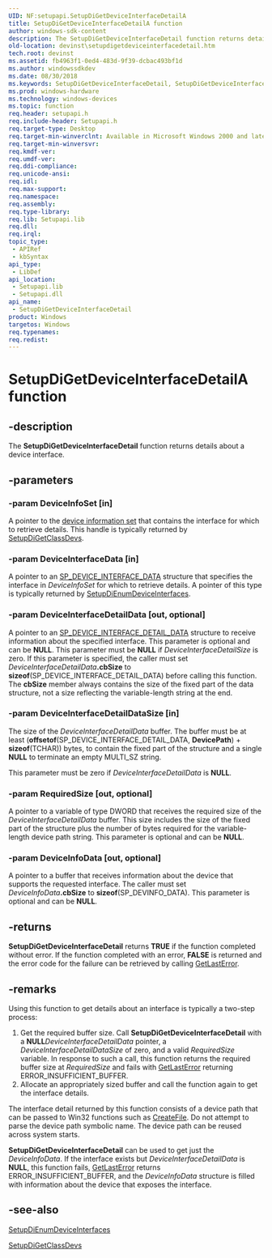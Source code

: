 ```yaml
---
UID: NF:setupapi.SetupDiGetDeviceInterfaceDetailA
title: SetupDiGetDeviceInterfaceDetailA function
author: windows-sdk-content
description: The SetupDiGetDeviceInterfaceDetail function returns details about a device interface.
old-location: devinst\setupdigetdeviceinterfacedetail.htm
tech.root: devinst
ms.assetid: fb4963f1-0ed4-483d-9f39-dcbac493bf1d
ms.author: windowssdkdev
ms.date: 08/30/2018
ms.keywords: SetupDiGetDeviceInterfaceDetail, SetupDiGetDeviceInterfaceDetail function [Device and Driver Installation], SetupDiGetDeviceInterfaceDetailA, SetupDiGetDeviceInterfaceDetailW, devinst.setupdigetdeviceinterfacedetail, di-rtns_5203864c-0bc7-4a59-bdb3-ddda0dbbbf98.xml, setupapi/SetupDiGetDeviceInterfaceDetail
ms.prod: windows-hardware
ms.technology: windows-devices
ms.topic: function
req.header: setupapi.h
req.include-header: Setupapi.h
req.target-type: Desktop
req.target-min-winverclnt: Available in Microsoft Windows 2000 and later versions of Windows.
req.target-min-winversvr: 
req.kmdf-ver: 
req.umdf-ver: 
req.ddi-compliance: 
req.unicode-ansi: 
req.idl: 
req.max-support: 
req.namespace: 
req.assembly: 
req.type-library: 
req.lib: Setupapi.lib
req.dll: 
req.irql: 
topic_type:
 - APIRef
 - kbSyntax
api_type:
 - LibDef
api_location:
 - Setupapi.lib
 - Setupapi.dll
api_name:
 - SetupDiGetDeviceInterfaceDetail
product: Windows
targetos: Windows
req.typenames: 
req.redist: 
---
```


# SetupDiGetDeviceInterfaceDetailA function


## -description


The <b>SetupDiGetDeviceInterfaceDetail</b> function returns details about a device interface.


## -parameters




### -param DeviceInfoSet [in]

A pointer to the <a href="devinst.device_information_sets">device information set</a> that contains the interface for which to retrieve details. This handle is typically returned by <a href="https://msdn.microsoft.com/31bb0fc8-0fb8-4122-b9e8-5ff8fbbd903b">SetupDiGetClassDevs</a>.


### -param DeviceInterfaceData [in]

A pointer to an <a href="https://msdn.microsoft.com/df142e95-aa1c-4d3e-90c6-bac86effbd5d">SP_DEVICE_INTERFACE_DATA</a> structure that specifies the interface in <i>DeviceInfoSet</i> for which to retrieve details. A pointer of this type is typically returned by <a href="https://msdn.microsoft.com/5095404d-2447-407e-99e2-dd3ef3c3b905">SetupDiEnumDeviceInterfaces</a>.


### -param DeviceInterfaceDetailData [out, optional]

A pointer to an <a href="https://msdn.microsoft.com/9dd44297-6e51-425d-a355-f2ea78757bf7">SP_DEVICE_INTERFACE_DETAIL_DATA</a> structure to receive information about the specified interface. This parameter is optional and can be <b>NULL</b>. This parameter must be <b>NULL</b> if <i>DeviceInterfaceDetailSize</i> is zero. If this parameter is specified, the caller must set <i>DeviceInterfaceDetailData</i><b>.cbSize</b> to <b>sizeof</b>(SP_DEVICE_INTERFACE_DETAIL_DATA) before calling this function. The <b>cbSize</b> member always contains the size of the fixed part of the data structure, not a size reflecting the variable-length string at the end.


### -param DeviceInterfaceDetailDataSize [in]

The size of the <i>DeviceInterfaceDetailData</i> buffer. The buffer must be at least (<b>offsetof</b>(SP_DEVICE_INTERFACE_DETAIL_DATA, <b>DevicePath</b>) + <b>sizeof</b>(TCHAR)) bytes, to contain the fixed part of the structure and a single <b>NULL</b> to terminate an empty MULTI_SZ string. 

This parameter must be zero if <i>DeviceInterfaceDetailData</i> is <b>NULL</b>.


### -param RequiredSize [out, optional]

A pointer to a variable of type DWORD that receives the required size of the <i>DeviceInterfaceDetailData</i> buffer. This size includes the size of the fixed part of the structure plus the number of bytes required for the variable-length device path string. This parameter is optional and can be <b>NULL</b>.


### -param DeviceInfoData [out, optional]

A pointer to a buffer that receives information about the device that supports the requested interface. The caller must set <i>DeviceInfoData</i><b>.cbSize</b> to <b>sizeof</b>(SP_DEVINFO_DATA). This parameter is optional and can be <b>NULL</b>.


## -returns



<b>SetupDiGetDeviceInterfaceDetail</b> returns <b>TRUE</b> if the function completed without error. If the function completed with an error, <b>FALSE</b> is returned and the error code for the failure can be retrieved by calling <a href="http://go.microsoft.com/fwlink/p/?linkid=169416">GetLastError</a>.




## -remarks



Using this function to get details about an interface is typically a two-step process:

<ol>
<li>
Get the required buffer size. Call <b>SetupDiGetDeviceInterfaceDetail</b> with a <b>NULL</b><i>DeviceInterfaceDetailData</i> pointer, a <i>DeviceInterfaceDetailDataSize</i> of zero, and a valid <i>RequiredSize</i> variable. In response to such a call, this function returns the required buffer size at <i>RequiredSize</i> and fails with <a href="http://go.microsoft.com/fwlink/p/?linkid=169416">GetLastError</a> returning ERROR_INSUFFICIENT_BUFFER.

</li>
<li>
Allocate an appropriately sized buffer and call the function again to get the interface details.

</li>
</ol>
The interface detail returned by this function consists of a device path that can be passed to Win32 functions such as <a href="https://msdn.microsoft.com/80a96083-4de9-4422-9705-b8ad2b6cbd1b">CreateFile</a>. Do not attempt to parse the device path symbolic name. The device path can be reused across system starts.

<b>SetupDiGetDeviceInterfaceDetail</b> can be used to get just the <i>DeviceInfoData</i>. If the interface exists but <i>DeviceInterfaceDetailData</i> is <b>NULL</b>, this function fails, <a href="http://go.microsoft.com/fwlink/p/?linkid=169416">GetLastError</a> returns ERROR_INSUFFICIENT_BUFFER, and the <i>DeviceInfoData</i> structure is filled with information about the device that exposes the interface.




## -see-also




<a href="https://msdn.microsoft.com/5095404d-2447-407e-99e2-dd3ef3c3b905">SetupDiEnumDeviceInterfaces</a>



<a href="https://msdn.microsoft.com/31bb0fc8-0fb8-4122-b9e8-5ff8fbbd903b">SetupDiGetClassDevs</a>
 

 

